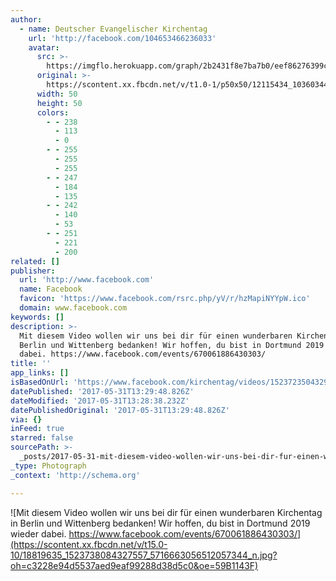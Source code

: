 ```yaml
---
author:
  - name: Deutscher Evangelischer Kirchentag
    url: 'http://facebook.com/104653466236033'
    avatar:
      src: >-
        https://imgflo.herokuapp.com/graph/2b2431f8e7ba7b0/eef86276399ce4c7bfb47744747113b2/noop.png?input=https%3A%2F%2Fscontent.xx.fbcdn.net%2Fv%2Ft1.0-1%2Fp50x50%2F12115434_1036034426431261_4853747392250795106_n.png%3Foh%3D4444060469107daeb10d40255aa6e142%26oe%3D59B58D3F
      original: >-
        https://scontent.xx.fbcdn.net/v/t1.0-1/p50x50/12115434_1036034426431261_4853747392250795106_n.png?oh=4444060469107daeb10d40255aa6e142&oe=59B58D3F
      width: 50
      height: 50
      colors:
        - - 238
          - 113
          - 0
        - - 255
          - 255
          - 255
        - - 247
          - 184
          - 135
        - - 242
          - 140
          - 53
        - - 251
          - 221
          - 200
related: []
publisher:
  url: 'http://www.facebook.com'
  name: Facebook
  favicon: 'https://www.facebook.com/rsrc.php/yV/r/hzMapiNYYpW.ico'
  domain: www.facebook.com
keywords: []
description: >-
  Mit diesem Video wollen wir uns bei dir für einen wunderbaren Kirchentag in
  Berlin und Wittenberg bedanken! Wir hoffen, du bist in Dortmund 2019 wieder
  dabei. https://www.facebook.com/events/670061886430303/
title: ''
app_links: []
isBasedOnUrl: 'https://www.facebook.com/kirchentag/videos/1523723504329015/'
datePublished: '2017-05-31T13:29:48.826Z'
dateModified: '2017-05-31T13:28:38.232Z'
datePublishedOriginal: '2017-05-31T13:29:48.826Z'
via: {}
inFeed: true
starred: false
sourcePath: >-
  _posts/2017-05-31-mit-diesem-video-wollen-wir-uns-bei-dir-fur-einen-wunderbare.md
_type: Photograph
_context: 'http://schema.org'

---
```

![Mit diesem Video wollen wir uns bei dir für einen wunderbaren Kirchentag in Berlin und Wittenberg bedanken! Wir hoffen, du bist in Dortmund 2019 wieder dabei. https://www.facebook.com/events/670061886430303/](https://scontent.xx.fbcdn.net/v/t15.0-10/18819635_1523738084327557_5716663056512057344_n.jpg?oh=c3228e94d5537aed9eaf99288d38d5c0&oe=59B1143F)
